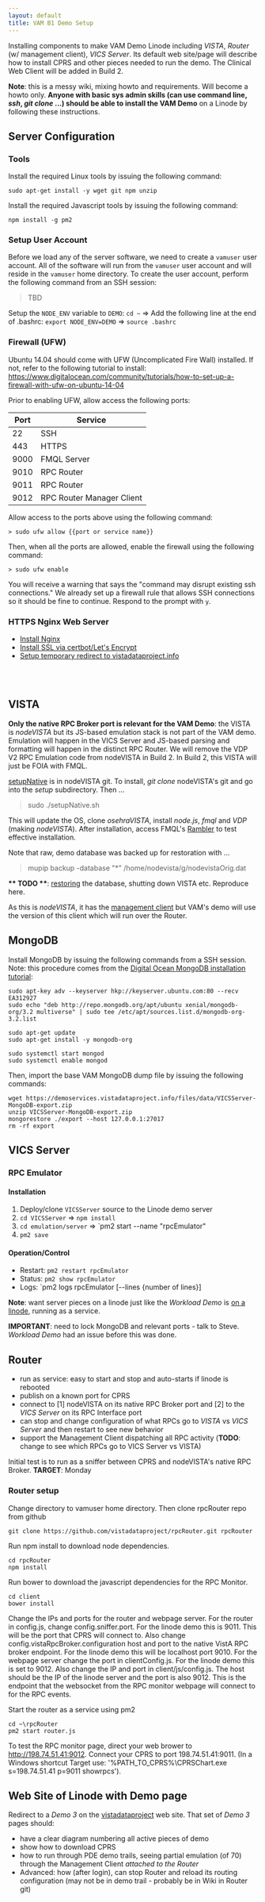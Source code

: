 ```yaml
---
layout: default
title: VAM B1 Demo Setup
---
```


Installing components to make VAM Demo Linode including _VISTA_, _Router_ (w/ management client), _VICS Server_. Its default web site/page will describe how to install CPRS and other pieces needed to run the demo. The Clinical Web Client will be added in Build 2.

__Note__: this is a messy wiki, mixing howto and requirements. Will become a howto only. __Anyone with basic sys admin skills (can use command line, _ssh_, _git clone_ ...) should be able to install the VAM Demo__ on a Linode by following these instructions.

## Server Configuration

### Tools
Install the required Linux tools by issuing the following command:

```shell
sudo apt-get install -y wget git npm unzip
```

Install the required Javascript tools by issuing the following command:

```shell
npm install -g pm2
```

### Setup User Account
Before we load any of the server software, we need to create a `vamuser` user account. All of the software will run from the `vamuser` user account and will reside in the `vamuser` home directory. To create the user account, perform the following command from an SSH session:

> TBD

Setup the `NODE_ENV` variable to `DEMO`:
`cd ~` => Add the following line at the end of .bashrc: `export NODE_ENV=DEMO` => `source .bashrc`

### Firewall (UFW)
Ubuntu 14.04 should come with UFW (Uncomplicated Fire Wall) installed. If not, refer to the following tutorial to install: https://www.digitalocean.com/community/tutorials/how-to-set-up-a-firewall-with-ufw-on-ubuntu-14-04

Prior to enabling UFW, allow access the following ports:

| Port | Service |
| ---- | ------- |
| 22 | SSH |
| 443 | HTTPS |
| 9000 | FMQL Server |
| 9010 | RPC Router |
| 9011 | RPC Router |
| 9012 | RPC Router Manager Client |

Allow access to the ports above using the following command:

```shell
> sudo ufw allow {{port or service name}}
```

Then, when all the ports are allowed, enable the firewall using the following command:

```shell
> sudo ufw enable
```

You will receive a warning that says the "command may disrupt existing ssh connections." We already set up a firewall rule that allows SSH connections so it should be fine to continue. Respond to the prompt with `y`.

### HTTPS Nginx Web Server
* [Install Nginx](https://www.digitalocean.com/community/tutorials/how-to-install-nginx-on-ubuntu-16-04)
* [Install SSL via certbot/Let's Encrypt](https://www.digitalocean.com/community/tutorials/how-to-secure-nginx-with-let-s-encrypt-on-ubuntu-16-04)
* [Setup temporary redirect to vistadataproject.info](https://www.digitalocean.com/community/tutorials/how-to-create-temporary-and-permanent-redirects-with-nginx)

<br/><br/>

## VISTA

__Only the native RPC Broker port is relevant for the VAM Demo__: the VISTA is _nodeVISTA_ but its JS-based emulation stack is not part of the VAM demo. Emulation will happen in the VICS Server and JS-based parsing and formatting will happen in the distinct RPC Router. We will remove the VDP V2 RPC Emulation code from nodeVISTA in Build 2. In Build 2, this VISTA will just be FOIA with FMQL.

[setupNative](https://github.com/vistadataproject/nodeVISTA/blob/master/setup/setupNative.sh) is in nodeVISTA git. To install, _git clone_ nodeVISTA's git and go into the _setup_ subdirectory. Then ...

> sudo ./setupNative.sh

This will update the OS, clone _osehraVISTA_, install _node.js_, _fmql_ and _VDP_ (making _nodeVISTA_). After installation, access FMQL's [Rambler](http://198.74.51.41:9000/rambler#2-25) to test effective installation.

Note that raw, demo database was backed up for restoration with ...

> mupip backup -database "*" /home/nodevista/g/nodevistaOrig.dat

__** TODO **__: [restoring](https://github.com/vistadataproject/nodeVISTA/wiki/Developing-write-back-in-osehraVISTA) the database, shutting down VISTA etc. Reproduce here.

As this is _nodeVISTA_, it has the [management client](http://198.74.51.41:9020/#rpcCounts) but VAM's demo will use the version of this client which will run over the Router.

## MongoDB
Install MongoDB by issuing the following commands from a SSH session. Note: this procedure comes from the [Digital Ocean MongoDB installation tutorial](https://www.digitalocean.com/community/tutorials/how-to-install-mongodb-on-ubuntu-16-04):
```shell
sudo apt-key adv --keyserver hkp://keyserver.ubuntu.com:80 --recv EA312927
sudo echo "deb http://repo.mongodb.org/apt/ubuntu xenial/mongodb-org/3.2 multiverse" | sudo tee /etc/apt/sources.list.d/mongodb-org-3.2.list

sudo apt-get update
sudo apt-get install -y mongodb-org

sudo systemctl start mongod
sudo systemctl enable mongod
```

Then, import the base VAM MongoDB dump file by issuing the following commands:
```shell
wget https://demoservices.vistadataproject.info/files/data/VICSServer-MongoDB-export.zip
unzip VICSServer-MongoDB-export.zip
mongorestore ./export --host 127.0.0.1:27017
rm -rf export
```

## VICS Server

### RPC Emulator

#### Installation

1. Deploy/clone `VICSServer` source to the Linode demo server
2. `cd VICSServer` => `npm install`
3. `cd emulation/server` => `pm2 start --name "rpcEmulator" 
4. `pm2 save`

#### Operation/Control
* Restart: `pm2 restart rpcEmulator`
* Status: `pm2 show rpcEmulator`
* Logs: `pm2 logs rpcEmulator [--lines {number of lines}]

__Note__: want server pieces on a linode just like the _Workload Demo_ is [on a linode](https://workload.vistadataproject.info/login), running as a service.

__IMPORTANT__: need to lock MongoDB and relevant ports - talk to Steve. _Workload Demo_ had an issue before this was done.

## Router

  * run as service: easy to start and stop and auto-starts if linode is rebooted
  * publish on a known port for CPRS
  * connect to [1] nodeVISTA on its native RPC Broker port and [2] to the _VICS Server_ on its RPC Interface port
  * can stop and change configuration of what RPCs go to _VISTA_ vs _VICS Server_ and then restart to see new behavior
  * support the Management Client dispatching all RPC activity (__TODO__: change to see which RPCs go to VICS Server vs VISTA)

Initial test is to run as a sniffer between CPRS and nodeVISTA's native RPC Broker. __TARGET__: Monday

### Router setup
Change directory to vamuser home directory. Then clone rpcRouter repo from github
```shell
git clone https://github.com/vistadataproject/rpcRouter.git rpcRouter
```
Run npm install to download node dependencies.
```
cd rpcRouter
npm install
```

Run bower to download the javascript dependencies for the RPC Monitor.
```shell
cd client
bower install
```
Change the IPs and ports for the router and webpage server. For the router in config.js, change config.sniffer.port. For the linode demo this is 9011. This will be the port that CPRS will connect to. Also change config.vistaRpcBroker.configuration host and port to the native VistA RPC broker endpoint. For the linode demo this will be localhost port 9010.
For the webpage server change the port in clientConfig.js. For the linode demo this is set to 9012. Also change the IP and port in client/js/config.js. The host should be the IP of the linode server and the port is also 9012. This is the endpoint that the websocket from the RPC monitor webpage will connect to for the RPC events.

Start the router as a service using pm2
```
cd ~\rpcRouter
pm2 start router.js
```
To test the RPC monitor page, direct your web brower to http://198.74.51.41:9012. Connect your CPRS to port 198.74.51.41:9011. (In a Windows shortcut Target use: '%PATH_TO_CPRS%\CPRSChart.exe s=198.74.51.41 p=9011 showrpcs').



## Web Site of Linode with Demo page 

Redirect to a _Demo 3_ on the [vistadataproject](http://vistadataproject.info/) web site. That set of _Demo 3_ pages should:
  * have a clear diagram numbering all active pieces of demo
  * show how to download CPRS
  * how to run through PDE demo trails, seeing partial emulation (of 70) through the Management Client _attached to the Router_
  * Advanced: how (after login), can stop Router and reload its routing configuration (may not be in demo trail - probably be in Wiki in Router git)


